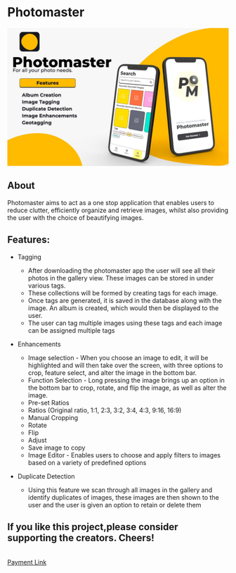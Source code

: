 # Photomaster
![Photomaster](https://github.com/nicolemd7/Photomaster/blob/default/WhatsApp%20Image%202022-02-06%20at%201.32.00%20AM.jpeg)


## About
Photomaster aims to act as a one stop application that enables users to reduce clutter, efficiently organize and retrieve images, whilst also providing the user with the choice of beautifying images.


## Features:

- Tagging
  - After downloading the photomaster app the user will see all their photos in the gallery view. These images can be stored in under various tags.
  - These collections will be formed by creating tags for each image.
  - Once tags are generated, it is saved in the database along with the image. An album is created, which would then be displayed to the user.
  - The user can tag multiple images using these tags and each image can be assigned multiple tags

- Enhancements
  - Image selection
        - When you choose an image to edit, it will be highlighted and will then take over the screen, with three options to crop, feature select, and alter the image in the bottom bar.
  - Function Selection
        - Long pressing the image brings up an option in the bottom bar to crop, rotate, and flip the image, as well as alter the image.
  - Pre-set Ratios
  - Ratios (Original ratio, 1:1, 2:3, 3:2, 3:4, 4:3, 9:16, 16:9)
  - Manual Cropping
  - Rotate
  - Flip
  - Adjust
  - Save image to copy
  - Image Editor
        - Enables users to choose and apply filters to images based on a variety of predefined options

- Duplicate Detection
  - Using this feature we scan through all images in the gallery and identify duplicates of images, these images are then shown to the user and the user is given an option to retain or delete them


## If you like this project,please consider supporting the creators. Cheers!
<br/>[Payment Link](https://www.instamojo.com/@mumbaiyuvasansad/)


